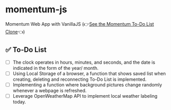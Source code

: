 # momentum-js
 Momentum Web App with VanillaJS
 (👉[See the Momentum To-Do List Clone](https://kimhscom.github.io/momentum-js/)👈)

## ✅ To-Do List
- [ ] The clock operates in hours, minutes, and seconds, and the date is indicated in the form of the year/ month.
- [ ] Using Local Storage of a browser, a function that shows saved list when creating, deleting and reconnecting To-Do List is implemented.
- [ ] Implementing a function where background pictures change randomly whenever a webpage is refreshed.
- [ ] Leverage OpenWeatherMap API to implement local weather labeling today.